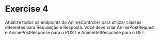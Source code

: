 # Exercise 4

Atualize todos os endpoints do AnimeController para utilizar classes diferentes
para Requisição e Resposta. Você deve criar AnimePostRequest e AnimePostResponse
para o POST e AnimeGetResponse para o GET.